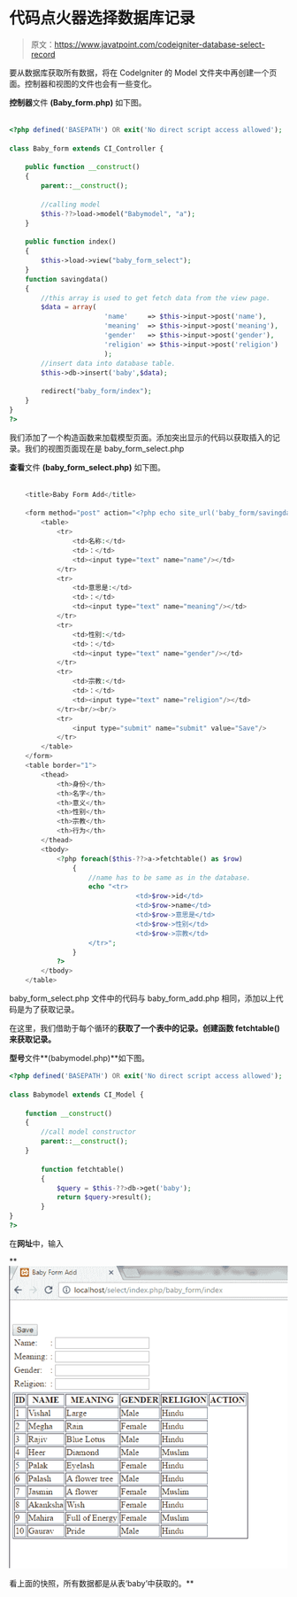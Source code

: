 # 代码点火器选择数据库记录

> 原文：<https://www.javatpoint.com/codeigniter-database-select-record>

要从数据库获取所有数据，将在 CodeIgniter 的 Model 文件夹中再创建一个页面。控制器和视图的文件也会有一些变化。

**控制器**文件 **(Baby_form.php)** 如下图。

```php

<?php defined('BASEPATH') OR exit('No direct script access allowed');

class Baby_form extends CI_Controller {

	public function __construct()
	{
		parent::__construct();

		//calling model
		$this-??>load->model("Babymodel", "a");
	}

	public function index()
	{
		$this->load->view("baby_form_select");
	}
	function savingdata()
	{
		//this array is used to get fetch data from the view page.
		$data = array(
						'name'     => $this->input->post('name'),
						'meaning'  => $this->input->post('meaning'),
						'gender'   => $this->input->post('gender'),
						'religion' => $this->input->post('religion')
						);
		//insert data into database table.
		$this->db->insert('baby',$data);

		redirect("baby_form/index");
	}
}
?>

```

我们添加了一个构造函数来加载模型页面。添加突出显示的代码以获取插入的记录。我们的视图页面现在是 baby_form_select.php

**查看**文件 **(baby_form_select.php)** 如下图。

```php

	<title>Baby Form Add</title>

	<form method="post" action="<?php echo site_url('baby_form/savingdata'); ?>">
		<table>
			<tr>
				<td>名称:</td>
				<td>：</td>
				<td><input type="text" name="name"/></td>
			</tr>
			<tr>
				<td>意思是:</td>
				<td>：</td>
				<td><input type="text" name="meaning"/></td>
			</tr>
			<tr>
				<td>性别:</td>
				<td>：</td>
				<td><input type="text" name="gender"/></td>
			</tr>
			<tr>
				<td>宗教:</td>
				<td>：</td>
				<td><input type="text" name="religion"/></td>
			</tr><br/><br/>
			<tr>
				<input type="submit" name="submit" value="Save"/>
			</tr>
		</table>
	</form>
	<table border="1">
		<thead>
			<th>身份</th>
			<th>名字</th>
			<th>意义</th>
			<th>性别</th>
			<th>宗教</th>
			<th>行为</th>
		</thead>
		<tbody>
			<?php foreach($this-??>a->fetchtable() as $row)
				{
					//name has to be same as in the database.
					echo "<tr>
								<td>$row->id</td>
								<td>$row->name</td>
								<td>$row->意思是</td>
								<td>$row->性别</td>
								<td>$row->宗教</td>
					</tr>";
				}
			?>
		</tbody>
	</table>

```

baby_form_select.php 文件中的代码与 baby_form_add.php 相同，添加以上代码是为了获取记录。

在这里，我们借助于每个循环的**获取了一个表中的记录。创建函数 **fetchtable()** 来获取记录。**

**型号**文件**(babymodel.php)**如下图。

```php
<?php defined('BASEPATH') OR exit('No direct script access allowed');

class Babymodel extends CI_Model {

	function __construct()
	{
		//call model constructor
		parent::__construct();
	}	

		function fetchtable()
		{
			$query = $this-??>db->get('baby');
			return $query->result();
		}
}
?>

```

在**网址**中，输入

**![Codeigniter Select database record 4](img/613746e422033bc930179181597b42b9.png)

看上面的快照，所有数据都是从表‘baby’中获取的。**
